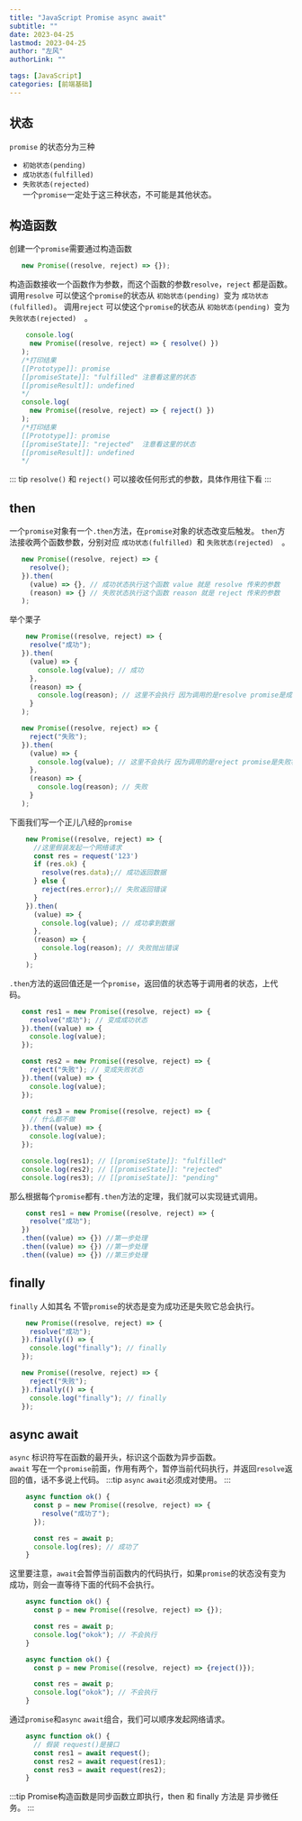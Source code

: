```yaml
---
title: "JavaScript Promise async await"
subtitle: ""
date: 2023-04-25
lastmod: 2023-04-25
author: "左风"
authorLink: ""

tags: [JavaScript]
categories: [前端基础]
---
```

## 状态
`promise` 的状态分为三种  
* `初始状态(pending) `
* `成功状态(fulfilled) `
* `失败状态(rejected)  `  
  一个`promise`一定处于这三种状态，不可能是其他状态。

## 构造函数
 创建一个`promise`需要通过构造函数 
 ```js
    new Promise((resolve, reject) => {});
 ```
构造函数接收一个函数作为参数，而这个函数的参数`resolve`，`reject` 都是函数。
调用`resolve` 可以使这个`promise`的状态从 `初始状态(pending) `变为 `成功状态(fulfilled)`。
调用`reject` 可以使这个`promise`的状态从 `初始状态(pending) `变为 `失败状态(rejected)  `。

 ```js
     console.log(
      new Promise((resolve, reject) => { resolve() })
    );
    /*打印结果
    [[Prototype]]: promise
    [[promiseState]]: "fulfilled" 注意看这里的状态
    [[promiseResult]]: undefined
    */
    console.log(
      new Promise((resolve, reject) => { reject() })
    );
    /*打印结果
    [[Prototype]]: promise
    [[promiseState]]: "rejected"  注意看这里的状态
    [[promiseResult]]: undefined
    */
 ```
::: tip
`resolve()` 和 `reject()` 可以接收任何形式的参数，具体作用往下看
:::

## then
一个`promise`对象有一个`.then`方法，在`promise`对象的状态改变后触发。 `then`方法接收两个函数参数，分别对应 `成功状态(fulfilled) `和 `失败状态(rejected)  `。   

 ```js
    new Promise((resolve, reject) => {
      resolve();
    }).then(
      (value) => {}, // 成功状态执行这个函数 value 就是 resolve 传来的参数
      (reason) => {} // 失败状态执行这个函数 reason 就是 reject 传来的参数
    );
 ```
 举个栗子  
 ```js
     new Promise((resolve, reject) => {
      resolve("成功");
    }).then(
      (value) => {
        console.log(value); // 成功
      },
      (reason) => {
        console.log(reason); // 这里不会执行 因为调用的是resolve promise是成功状态
      }
    );

    new Promise((resolve, reject) => {
      reject("失败");
    }).then(
      (value) => {
        console.log(value); // 这里不会执行 因为调用的是reject promise是失败状态
      },
      (reason) => {
        console.log(reason); // 失败
      }
    );
 ```
 下面我们写一个正儿八经的`promise`  
```js
    new Promise((resolve, reject) => {
      //这里假装发起一个网络请求
      const res = request('123')
      if (res.ok) {
        resolve(res.data);// 成功返回数据
      } else {
        reject(res.error);// 失败返回错误
      }
    }).then(
      (value) => {
        console.log(value); // 成功拿到数据
      },
      (reason) => {
        console.log(reason); // 失败抛出错误
      }
    );
 ```
 `.then`方法的返回值还是一个`promise`，返回值的状态等于调用者的状态，上代码。  
 ```js
    const res1 = new Promise((resolve, reject) => {
      resolve("成功"); // 变成成功状态
    }).then((value) => {
      console.log(value);
    });

    const res2 = new Promise((resolve, reject) => {
      reject("失败"); // 变成失败状态
    }).then((value) => {
      console.log(value);
    });

    const res3 = new Promise((resolve, reject) => {
      // 什么都不做
    }).then((value) => {
      console.log(value);
    });

    console.log(res1); // [[promiseState]]: "fulfilled"
    console.log(res2); // [[promiseState]]: "rejected"
    console.log(res3); // [[promiseState]]: "pending"
 ```
 那么根据每个`promise`都有`.then`方法的定理，我们就可以实现链式调用。
 ```js
     const res1 = new Promise((resolve, reject) => {
      resolve("成功"); 
    })
    .then((value) => {}) //第一步处理
    .then((value) => {}) //第一步处理
    .then((value) => {}) //第三步处理
 ```

 ## finally 
 `finally` 人如其名 不管`promise`的状态是变为成功还是失败它总会执行。
 ```js
     new Promise((resolve, reject) => {
      resolve("成功");
    }).finally(() => {
      console.log("finally"); // finally
    });

    new Promise((resolve, reject) => {
      reject("失败");
    }).finally(() => {
      console.log("finally"); // finally
    });
 ```

## async await 
`async` 标识符写在函数的最开头，标识这个函数为异步函数。  
`await` 写在一个`promise`前面，作用有两个，暂停当前代码执行，并返回`resolve`返回的值，话不多说上代码。
:::tip
`async` `await`必须成对使用。
:::
```js
    async function ok() {
      const p = new Promise((resolve, reject) => {
        resolve("成功了");
      });

      const res = await p;
      console.log(res); // 成功了
    }
```
这里要注意，`await`会暂停当前函数内的代码执行，如果`promise`的状态没有变为成功，则会一直等待下面的代码不会执行。

```js
    async function ok() {
      const p = new Promise((resolve, reject) => {});

      const res = await p;
      console.log("okok"); // 不会执行
    }
```

```js
    async function ok() {
      const p = new Promise((resolve, reject) => {reject()});

      const res = await p;
      console.log("okok"); // 不会执行
    }
```
通过`promise`和`async` `await`组合，我们可以顺序发起网络请求。

```js
    async function ok() {
      // 假装 request()是接口
      const res1 = await request();
      const res2 = await request(res1);
      const res3 = await request(res2);
    }
```
:::tip
Promise构造函数是同步函数立即执行，then 和 finally 方法是 异步微任务。
:::